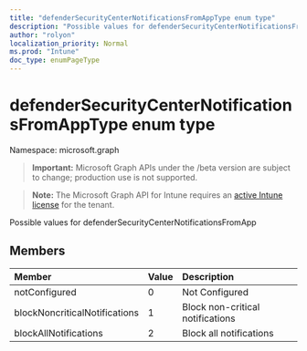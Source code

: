 ```yaml
---
title: "defenderSecurityCenterNotificationsFromAppType enum type"
description: "Possible values for defenderSecurityCenterNotificationsFromApp"
author: "rolyon"
localization_priority: Normal
ms.prod: "Intune"
doc_type: enumPageType
---
```


# defenderSecurityCenterNotificationsFromAppType enum type

Namespace: microsoft.graph

> **Important:** Microsoft Graph APIs under the /beta version are subject to change; production use is not supported.

> **Note:** The Microsoft Graph API for Intune requires an [active Intune license](https://go.microsoft.com/fwlink/?linkid=839381) for the tenant.

Possible values for defenderSecurityCenterNotificationsFromApp

## Members
|Member|Value|Description|
|:---|:---|:---|
|notConfigured|0|Not Configured|
|blockNoncriticalNotifications|1|Block non-critical notifications|
|blockAllNotifications|2|Block all notifications|



